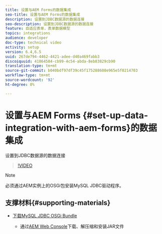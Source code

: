 ```yaml
---
title: 设置与AEM Forms的数据集成
seo-title: 设置与AEM Forms的数据集成
description: 设置到JDBC数据源的数据连接
seo-description: 设置到JDBC数据源的数据连接
feature: 自适应表单，表单数据模型
topics: integrations
audience: developer
doc-type: technical video
activity: setup
version: 6.4,6.5
uuid: 267de794-4462-4421-adee-d40a469fabb3
discoiquuid: 41864584-cb99-4c54-abda-8eb83829cb90
translation-type: tm+mt
source-git-commit: b040bdf97df39c45f175288608e965e5f0214703
workflow-type: tm+mt
source-wordcount: '92'
ht-degree: 0%

---
```



# 设置与AEM Forms {#set-up-data-integration-with-aem-forms}的数据集成

设置到JDBC数据源的数据连接

>[!VIDEO](https://video.tv.adobe.com/v/17724/?quality=9&learn=on)

>[!NOTE]
>
>必须通过AEM实例上的OSGi包安装MySQL JDBC驱动程序。

## 支撑材料{#supporting-materials}

* [下载MySQL JDBC OSGi Bundle](https://dev.mysql.com/downloads/connector/j/)

   * 通过[AEM Web Console](http://localhost:4502/system/console/bundles)下载、解压缩和安装JAR文件

